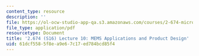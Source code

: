 ```yaml
---
content_type: resource
description: ''
file: https://ol-ocw-studio-app-qa.s3.amazonaws.com/courses/2-674-micro-nano-engineering-laboratory-spring-2016/61dcf5585f8ea9e67c17ed784bcd85f4_MIT2_674S16_Lec10graphene.pdf
file_type: application/pdf
resourcetype: Document
title: '2.674 (S16) Lecture 10: MEMS Applications and Product Design'
uid: 61dcf558-5f8e-a9e6-7c17-ed784bcd85f4
---
```

